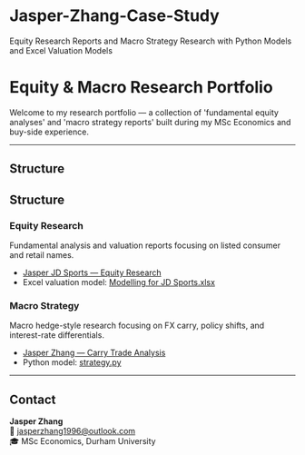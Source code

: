 # Jasper-Zhang-Case-Study
Equity Research Reports and Macro Strategy Research with Python Models and Excel Valuation Models

#  Equity & Macro Research Portfolio

Welcome to my research portfolio — a collection of 'fundamental equity analyses' and 'macro strategy reports' built during my MSc Economics and buy-side experience.

--------------------------------------------------------------------------------------------------------------------------------------------------------------------

##  Structure

## Structure

### Equity Research
Fundamental analysis and valuation reports focusing on listed consumer and retail names.
- [Jasper JD Sports — Equity Research](<Jasper_JD Sports_Equity_Research.pdf>)
- Excel valuation model: [Modelling for JD Sports.xlsx](<Modelling for JD Sports.xlsx>)

### Macro Strategy
Macro hedge-style research focusing on FX carry, policy shifts, and interest-rate differentials.
- [Jasper Zhang — Carry Trade Analysis](<Jasper Zhang_Carry Trade Analysis.pdf>)
- Python model: [strategy.py](./strategy.py)





---

##  Contact
**Jasper Zhang**  
📧 [jasperzhang1996@outlook.com](jasperzhang1996@outlook.com)  
🎓 MSc Economics, Durham University  
